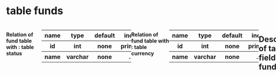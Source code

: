 
# table funds
<div direction="ltr" style="display:flex;justify-content:start">
<table style="direction: rtl;background-color: red" >
    <tr><th>name</th><th>type</th><th>default</th><th>index</th></tr>
    <tr><th>id</th><th>int</th><th>none</th><th>primary</th></tr>
    <tr><th>name</th><th>varchar(200)</th><th>none</th><th>....</th></tr>
    <tr><th>user_id</th><th>int</th><th>none</th><th>index</th></tr>
    <tr><th>stock_count</th><th>int</th><th>none</th><th>....</th></tr>
    <tr><th>status</th><th>int</th><th>none</th><th>....</th></tr>
    <tr><th>currency</th><th>int</th><th>none</th><th>....</th></tr>
    <tr><th>stock_amount</th><th>int</th><th>none</th><th>....</th></tr>
    <tr><th>done_stock</th><th>int</th><th>0</th><th>....</th></tr>
    <tr><th>description</th><th>text</th><th>null</th><th>....</th></tr>
    <tr><th>created_at</th><th>timestamp</th><th>CURRENT_TIMESTAMP</th><th>....</th></tr>
    <tr><th>updated_at</th><th>timestamp</th><th>CURRENT_TIMESTAMP</th><th>....</th></tr> 
       
</table>
<div style="display: flex;justify-content: center">

#### Relation of fund table with : table status

<table>
    <tr><th>name</th><th>type</th><th>default</th><th>index</th></tr>
    <tr><th>id</th><th>int</th><th>none</th><th>primary</th></tr>
    <tr><th>name</th><th>varchar</th><th>none</th><th>....</th></tr>
</table>

#### Relation of fund table with : table currency

<table>
    <tr><th>name</th><th>type</th><th>default</th><th>index</th></tr>
    <tr><th>id</th><th>int</th><th>none</th><th>primary</th></tr>
    <tr><th>name</th><th>varchar</th><th>none</th><th>....</th></tr>
</table>
</div>


## Description of table fields funds

<table style="text-align: right">
    <tr><th>name</th><th>description</th></tr>
    <tr><th>id</th><td><b style="color:red">این فیلد شماره هر سطر رو درون خودش ذخیره می کند</b></td></tr>
    <tr><th>name</th><td><b> در این فیلد نام صندوق ذخیره می شود</b></td></tr>
    <tr><th>user_id</th><td><b>در این فیلد نام صاحب صندوق ذخیره می شود</b></td></tr>
    <tr><th>stock_count</th><td><b> تعداد سهم صندوق رو مشخص می کنه  </b></td></tr>
    <tr><th>status</th><td><b>این فیلد وظیفه دارد که وضعیت صندوق را که به سه حالت فعال ،غیرفعال ، ارشیو ، نیمه کاره را در خود ذخیره کند </b></td></tr>
    <tr><th>currency</th><td><b>در این فیلد واحد پول ذخیره می شود که معمولا به سه حالت ریال،تومان،دلار  می باشد </b></td></tr>
    <tr><th>stock_amount</th><td><b>در این فیلد ما مبلغ هر سهم رو  ذخیره می کنیم</b></td></tr>
    <tr><th>done_stock</th><td><b>در این فیلد تعدا سهم های انجام شده رو ذخیره می کنه مثلا اگر مدیر صندوق قرار باشه صندوق را متوقف کند تعداد سهم هایی که تا حالا برنده شدن در این فیلد ذخیره می شود </b></td></tr>
    <tr><th>description</th><td><b>در این فیلد ما توضیح کوتاهی در مورد صندوق ارائه می  کنیم و در داخل این فیلد ذخیره می کنیم </b></td></tr>
    <tr><th>created_at</th><td><b>در این فیلد تاریخ ایجاد صندوق  ذخیره می شود </b></td></tr>
    <tr><th>updated_at</th><td><b>در این فیلد تاریخ تغییر صندوق  ذخیره می شود </b></td></tr>
</table> 
</div>